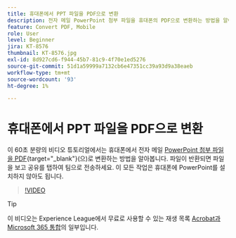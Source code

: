 ```yaml
---
title: 휴대폰에서 PPT 파일을 PDF으로 변환
description: 전자 메일 PowerPoint 첨부 파일을 휴대폰의 PDF으로 변환하는 방법을 알아봅니다.
feature: Convert PDF, Mobile
role: User
level: Beginner
jira: KT-8576
thumbnail: KT-8576.jpg
exl-id: 8d927cd6-f944-45b7-81c9-4f70e1ed5276
source-git-commit: 51d1a59999a7132cb6e47351cc39a93d9a38eaeb
workflow-type: tm+mt
source-wordcount: '93'
ht-degree: 1%

---
```


# 휴대폰에서 PPT 파일을 PDF으로 변환

이 60초 분량의 비디오 튜토리얼에서는 휴대폰에서 전자 메일 [PowerPoint 첨부 파일을 PDF](https://www.adobe.com/kr/acrobat/online/ppt-to-pdf.html){target="_blank"}(으)로 변환하는 방법을 알아봅니다. 파일이 반환되면 파일을 보고 공유를 탭하여 팀으로 전송하세요. 이 모든 작업은 휴대폰에 PowerPoint를 설치하지 않아도 됩니다.

>[!VIDEO](https://video.tv.adobe.com/v/336366?quality=12&learn=on&hidetitle=true)

>[!TIP]
>
>이 비디오는 Experience League에서 무료로 사용할 수 있는 재생 목록 [Acrobat과 Microsoft 365 통합](https://experienceleague.adobe.com/?recommended=Acrobat-U-1-2021.microsoft365)의 일부입니다.
